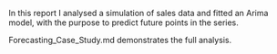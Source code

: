 In this report I analysed a simulation of sales data and fitted an Arima model, with the purpose to predict future points in the series.

Forecasting_Case_Study.md demonstrates the full analysis.
